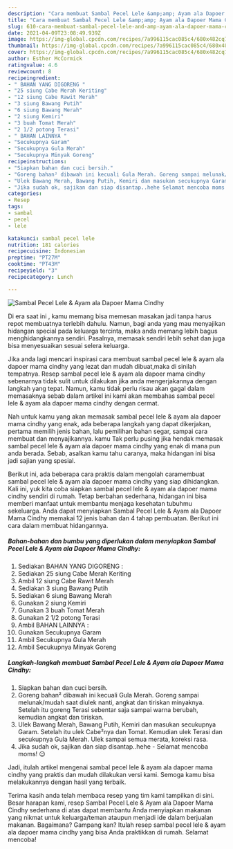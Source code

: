 ```yaml
---
description: "Cara membuat Sambal Pecel Lele &amp;amp; Ayam ala Dapoer Mama Cindhy yang nikmat dan Mudah Dibuat"
title: "Cara membuat Sambal Pecel Lele &amp;amp; Ayam ala Dapoer Mama Cindhy yang nikmat dan Mudah Dibuat"
slug: 610-cara-membuat-sambal-pecel-lele-and-amp-ayam-ala-dapoer-mama-cindhy-yang-nikmat-dan-mudah-dibuat
date: 2021-04-09T23:08:49.939Z
image: https://img-global.cpcdn.com/recipes/7a996115cac085c4/680x482cq70/sambal-pecel-lele-ayam-ala-dapoer-mama-cindhy-foto-resep-utama.jpg
thumbnail: https://img-global.cpcdn.com/recipes/7a996115cac085c4/680x482cq70/sambal-pecel-lele-ayam-ala-dapoer-mama-cindhy-foto-resep-utama.jpg
cover: https://img-global.cpcdn.com/recipes/7a996115cac085c4/680x482cq70/sambal-pecel-lele-ayam-ala-dapoer-mama-cindhy-foto-resep-utama.jpg
author: Esther McCormick
ratingvalue: 4.6
reviewcount: 8
recipeingredient:
- " BAHAN YANG DIGORENG "
- "25 siung Cabe Merah Keriting"
- "12 siung Cabe Rawit Merah"
- "3 siung Bawang Putih"
- "6 siung Bawang Merah"
- "2 siung Kemiri"
- "3 buah Tomat Merah"
- "2 1/2 potong Terasi"
- " BAHAN LAINNYA "
- "Secukupnya Garam"
- "Secukupnya Gula Merah"
- "Secukupnya Minyak Goreng"
recipeinstructions:
- "Siapkan bahan dan cuci bersih."
- "Goreng bahan² dibawah ini kecuali Gula Merah. Goreng sampai melunak/mudah saat diulek nanti, angkat dan tiriskan minyaknya. Setelah itu goreng Terasi sebentar saja sampai warna berubah, kemudian angkat dan tiriskan."
- "Ulek Bawang Merah, Bawang Putih, Kemiri dan masukan secukupnya Garam. Setelah itu ulek Cabe²nya dan Tomat. Kemudian ulek Terasi dan secukupnya Gula Merah. Ulek sampai semua merata, koreksi rasa."
- "Jika sudah ok, sajikan dan siap disantap..hehe Selamat mencoba moms! 😉"
categories:
- Resep
tags:
- sambal
- pecel
- lele

katakunci: sambal pecel lele 
nutrition: 181 calories
recipecuisine: Indonesian
preptime: "PT27M"
cooktime: "PT43M"
recipeyield: "3"
recipecategory: Lunch

---
```



![Sambal Pecel Lele &amp; Ayam ala Dapoer Mama Cindhy](https://img-global.cpcdn.com/recipes/7a996115cac085c4/680x482cq70/sambal-pecel-lele-ayam-ala-dapoer-mama-cindhy-foto-resep-utama.jpg)

Di era  saat ini , kamu memang bisa memesan masakan jadi tanpa harus repot membuatnya terlebih dahulu. Namun, bagi anda yang mau menyajikan hidangan special pada keluarga tercinta, maka anda memang lebih bagus menghidangkannya sendiri. Pasalnya, memasak sendiri lebih sehat dan juga bisa menyesuaikan sesuai selera keluarga.

Jika anda lagi mencari inspirasi cara membuat sambal pecel lele &amp; ayam ala dapoer mama cindhy yang lezat dan mudah dibuat,maka di sinilah tempatnya. Resep sambal pecel lele &amp; ayam ala dapoer mama cindhy  sebenarnya tidak sulit untuk dilakukan jika anda mengerjakannya dengan langkah yang tepat. Namun, kamu tidak perlu risau akan gagal dalam memasaknya 
sebab dalam artikel ini kami akan membahas sambal pecel lele &amp; ayam ala dapoer mama cindhy dengan cermat.  



Nah untuk kamu yang akan memasak sambal pecel lele &amp; ayam ala dapoer mama cindhy yang enak, ada beberapa langkah yang dapat dikerjakan, pertama memilih jenis bahan, lalu pemilihan bahan segar, sampai cara membuat dan menyajikannya. kamu Tak perlu pusing jika hendak memasak sambal pecel lele &amp; ayam ala dapoer mama cindhy yang enak di mana pun anda berada. Sebab, asalkan kamu  tahu caranya, maka hidangan ini bisa jadi sajian yang spesial.

Berikut ini, ada beberapa cara praktis  dalam mengolah caramembuat sambal pecel lele &amp; ayam ala dapoer mama cindhy yang siap dihidangkan. Kali ini, yuk kita coba siapkan sambal pecel lele &amp; ayam ala dapoer mama cindhy sendiri di rumah. Tetap berbahan sederhana, hidangan ini bisa memberi manfaat untuk membantu menjaga kesehatan tubuhmu sekeluarga. Anda dapat menyiapkan Sambal Pecel Lele &amp; Ayam ala Dapoer Mama Cindhy memakai 12 jenis bahan dan 4 tahap pembuatan. Berikut ini cara dalam membuat hidangannya.

<!--inarticleads1-->

##### Bahan-bahan dan bumbu yang diperlukan dalam menyiapkan Sambal Pecel Lele &amp; Ayam ala Dapoer Mama Cindhy:

1. Sediakan  BAHAN YANG DIGORENG :
1. Sediakan 25 siung Cabe Merah Keriting
1. Ambil 12 siung Cabe Rawit Merah
1. Sediakan 3 siung Bawang Putih
1. Sediakan 6 siung Bawang Merah
1. Gunakan 2 siung Kemiri
1. Gunakan 3 buah Tomat Merah
1. Gunakan 2 1/2 potong Terasi
1. Ambil  BAHAN LAINNYA :
1. Gunakan Secukupnya Garam
1. Ambil Secukupnya Gula Merah
1. Ambil Secukupnya Minyak Goreng




<!--inarticleads2-->

##### Langkah-langkah membuat Sambal Pecel Lele &amp; Ayam ala Dapoer Mama Cindhy:

1. Siapkan bahan dan cuci bersih.
1. Goreng bahan² dibawah ini kecuali Gula Merah. Goreng sampai melunak/mudah saat diulek nanti, angkat dan tiriskan minyaknya. Setelah itu goreng Terasi sebentar saja sampai warna berubah, kemudian angkat dan tiriskan.
1. Ulek Bawang Merah, Bawang Putih, Kemiri dan masukan secukupnya Garam. Setelah itu ulek Cabe²nya dan Tomat. Kemudian ulek Terasi dan secukupnya Gula Merah. Ulek sampai semua merata, koreksi rasa.
1. Jika sudah ok, sajikan dan siap disantap..hehe - Selamat mencoba moms! 😉




Jadi, itulah artikel mengenai  sambal pecel lele &amp; ayam ala dapoer mama cindhy  yang praktis dan mudah dilakukan versi kami. Semoga kamu bisa melakukannya dengan hasil yang terbaik. 

Terima kasih anda telah membaca resep yang tim kami tampilkan di sini. Besar harapan kami, resep  Sambal Pecel Lele &amp; Ayam ala Dapoer Mama Cindhy sederhana di atas dapat membantu Anda menyiapkan makanan yang nikmat untuk keluarga/teman ataupun menjadi ide dalam berjualan makanan. Bagaimana? Gampang kan? Itulah resep sambal pecel lele &amp; ayam ala dapoer mama cindhy yang bisa Anda praktikkan di rumah. Selamat mencoba!

